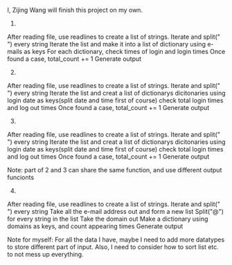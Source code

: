 I, Zijing Wang will finish this project on my own.

1. 
After reading file, use readlines to create a list of strings.
Iterate and split(" ") every string
Iterate the list and make it into a list of dictionary using e-mails as keys
For each dictionary, check times of login and login times
Once found a case, total_count += 1
Generate output

2.
After reading file, use readlines to create a list of strings.
Iterate and split(" ") every string
Iterate the list and creat a list of dictionarys dicitonaries using login date as keys(split date and time first of course)
check total login times and log out times
Once found a case, total_count += 1
Generate output

3.
After reading file, use readlines to create a list of strings.
Iterate and split(" ") every string
Iterate the list and creat a list of dictionarys dicitonaries using login date as keys(split date and time first of course)
check total login times and log out times
Once found a case, total_count += 1
Generate output

Note: part of 2 and 3 can share the same function, and use different output funcionts

4.
After reading file, use readlines to create a list of strings.
Iterate and split(" ") every string
Take all the e-mail address out and form a new list
Split("@") for every string in the list
Take the domain out
Make a dictionary using domains as keys, and count appearing times
Generate output

Note for myself:
For all the data I have, maybe I need to add more datatypes to store different part of input.
Also, I need to consider how to sort list etc. to not mess up everything.
